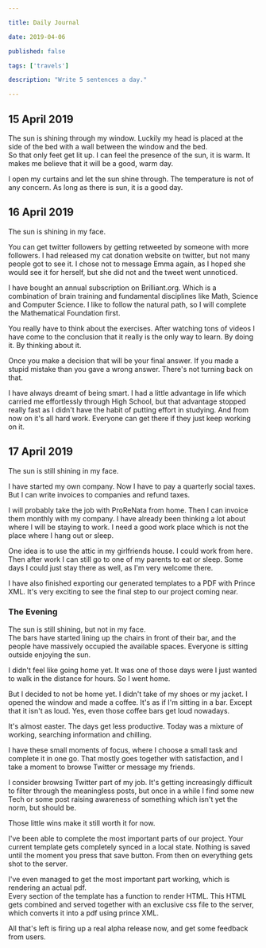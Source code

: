 ```yaml
---

title: Daily Journal

date: 2019-04-06

published: false

tags: ['travels']

description: "Write 5 sentences a day."

---
```


## 15 April 2019

The sun is shining through my window. Luckily my head is placed at the side of the bed with a wall between the window and the bed.  
So that only feet get lit up. I can feel the presence of the sun, it is warm. It makes me believe that it will be a good, warm day.

I open my curtains and let the sun shine through. The temperature is not of any concern. As long as there is sun, it is a good day.

## 16 April 2019

The sun is shining in my face.

You can get twitter followers by getting retweeted by someone with more followers. I had released my cat donation website on twitter, but not many people got to see it. I chose not to message Emma again, as I hoped she would see it for herself, but she did not and the tweet went unnoticed.

I have bought an annual subscription on Brilliant.org. Which is a combination of brain training and fundamental disciplines like Math, Science and Computer Science. I like to follow the natural path, so I will complete the Mathematical Foundation first.

You really have to think about the exercises. After watching tons of videos I have come to the conclusion that it really is the only way to learn. By doing it. By thinking about it.

Once you make a decision that will be your final answer. If you made a stupid mistake than you gave a wrong answer. There's not turning back on that.

I have always dreamt of being smart. I had a little advantage in life which carried me effortlessly through High School, but that advantage stopped really fast as I didn't have the habit of putting effort in studying. And from now on it's all hard work. Everyone can get there if they just keep working on it.

## 17 April 2019

The sun is still shining in my face.

I have started my own company. Now I have to pay a quarterly social taxes. But I can write invoices to companies and refund taxes.

I will probably take the job with ProReNata from home. Then I can invoice them monthly with my company. I have already been thinking a lot about where I will be staying to work. I need a good work place which is not the place where I hang out or sleep.

One idea is to use the attic in my girlfriends house. I could work from here. Then after work I can still go to one of my parents to eat or sleep. Some days I could just stay there as well, as I'm very welcome there.

I have also finished exporting our generated templates to a PDF with Prince XML. It's very exciting to see the final step to our project coming near.

### The Evening

The sun is still shining, but not in my face.  
The bars have started lining up the chairs in front of their bar, and the people have massively occupied the available spaces. Everyone is sitting outside enjoying the sun.

I didn't feel like going home yet. It was one of those days were I just wanted to walk in the distance for hours. So I went home.

But I decided to not be home yet. I didn't take of my shoes or my jacket. I opened the window and made a coffee. It's as if I'm sitting in a bar. Except that it isn't as loud. Yes, even those coffee bars get loud nowadays.

It's almost easter. The days get less productive. Today was a mixture of working, searching information and chilling.

I have these small moments of focus, where I choose a small task and complete it in one go. That mostly goes together with satisfaction, and I take a moment to browse Twitter or message my friends.

I consider browsing Twitter part of my job. It's getting increasingly difficult to filter through the meaningless posts, but once in a while I find some new Tech or some post raising awareness of something which isn't yet the norm, but should be.

Those little wins make it still worth it for now.

I've been able to complete the most important parts of our project. Your current template gets completely synced in a local state. Nothing is saved until the moment you press that save button. From then on everything gets shot to the server.

I've even managed to get the most important part working, which is rendering an actual pdf.  
Every section of the template has a function to render HTML. This HTML gets combined and served together with an exclusive css file to the server, which converts it into a pdf using prince XML.

All that's left is firing up a real alpha release now, and get some feedback from users.